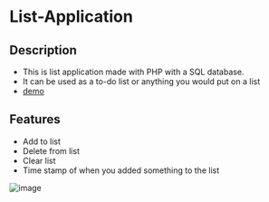 # List-Application

## Description
- This is list application made with PHP with a SQL database.
- It can be used as a to-do list or anything you would put on a list
- [demo](https://shopping-list-application.000webhostapp.com/index.php)

## Features
- Add to list
- Delete from list
- Clear list
- Time stamp of when you added something to the list

![image](https://user-images.githubusercontent.com/85257187/189460334-f1af238a-a685-4ef7-856e-55e4ac352bfd.png)
